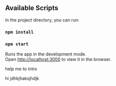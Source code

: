 
## Available Scripts

In the project directory, you can run:


### `npm install`

### `npm start`

Runs the app in the development mode.<br>
Open [http://localhost:3000](http://localhost:3000) to view it in the browser.


help me to intro


hi
jdhkjhaksjhdjk






